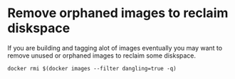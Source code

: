 # Remove orphaned images to reclaim diskspace

If you are building and tagging alot of images eventually you may want to remove unused or orphaned images to reclaim some diskspace.

```
docker rmi $(docker images --filter dangling=true -q)
```
